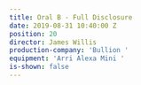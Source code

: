 ```yaml
---
title: Oral B - Full Disclosure
date: 2019-08-31 10:40:00 Z
position: 20
director: James Willis
production-company: 'Bullion '
equipment: 'Arri Alexa Mini '
is-shown: false
---
```


